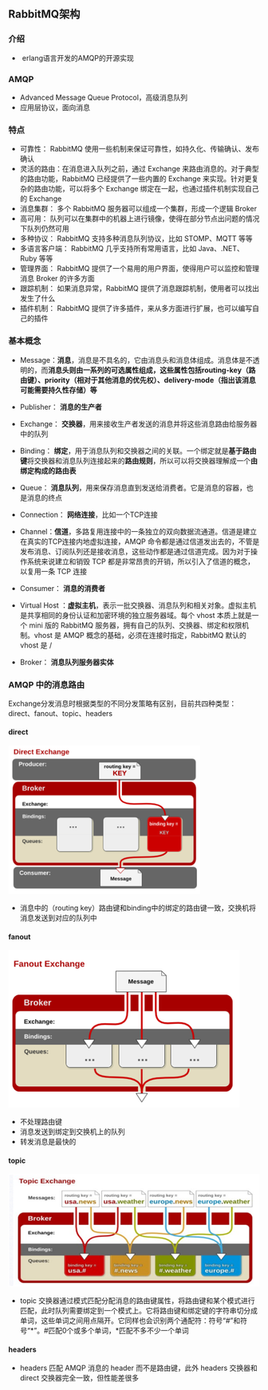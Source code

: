 ## RabbitMQ架构

### 介绍

- ​	erlang语言开发的AMQP的开源实现

### AMQP

-  Advanced Message Queue Protocol，高级消息队列
- 应用层协议，面向消息

### 特点

- 可靠性： RabbitMQ 使用一些机制来保证可靠性，如持久化、传输确认、发布确认 
- 灵活的路由：在消息进入队列之前，通过 Exchange 来路由消息的。对于典型的路由功能，RabbitMQ 已经提供了一些内置的 Exchange 来实现。针对更复杂的路由功能，可以将多个 Exchange 绑定在一起，也通过插件机制实现自己的 Exchange 
- 消息集群： 多个 RabbitMQ 服务器可以组成一个集群，形成一个逻辑 Broker  
- 高可用： 队列可以在集群中的机器上进行镜像，使得在部分节点出问题的情况下队列仍然可用 
- 多种协议： RabbitMQ 支持多种消息队列协议，比如 STOMP、MQTT 等等 
- 多语言客户端： RabbitMQ 几乎支持所有常用语言，比如 Java、.NET、Ruby 等等 
- 管理界面： RabbitMQ 提供了一个易用的用户界面，使得用户可以监控和管理消息 Broker 的许多方面 
- 跟踪机制： 如果消息异常，RabbitMQ 提供了消息跟踪机制，使用者可以找出发生了什么 
- 插件机制： RabbitMQ 提供了许多插件，来从多方面进行扩展，也可以编写自己的插件 

### 基本概念

- Message：**消息**，消息是不具名的，它由消息头和消息体组成。消息体是不透明的，而**消息头则由一系列的可选属性组成，这些属性包括routing-key（路由键）、priority（相对于其他消息的优先权）、delivery-mode（指出该消息可能需要持久性存储）等**

- Publisher： **消息的生产者** 
- Exchange： **交换器**，用来接收生产者发送的消息并将这些消息路由给服务器中的队列
- Binding： **绑定**，用于消息队列和交换器之间的关联。一个绑定就是**基于路由键**将交换器和消息队列连接起来的**路由规则**，所以可以将交换器理解成一个**由绑定构成的路由表**
- Queue： **消息队列**，用来保存消息直到发送给消费者。它是消息的容器，也是消息的终点
- Connection： **网络连接**，比如一个TCP连接
- Channel：**信道**，多路复用连接中的一条独立的双向数据流通道。信道是建立在真实的TCP连接内地虚拟连接，AMQP 命令都是通过信道发出去的，不管是发布消息、订阅队列还是接收消息，这些动作都是通过信道完成。因为对于操作系统来说建立和销毁 TCP 都是非常昂贵的开销，所以引入了信道的概念，以复用一条 TCP 连接
- Consumer： **消息的消费者** 
- Virtual Host ：**虚拟主机**，表示一批交换器、消息队列和相关对象。虚拟主机是共享相同的身份认证和加密环境的独立服务器域。每个 vhost 本质上就是一个 mini 版的 RabbitMQ 服务器，拥有自己的队列、交换器、绑定和权限机制。vhost 是 AMQP 概念的基础，必须在连接时指定，RabbitMQ 默认的 vhost 是 /
- Broker： **消息队列服务器实体** 

### AMQP 中的消息路由

 Exchange分发消息时根据类型的不同分发策略有区别，目前共四种类型：direct、fanout、topic、headers 

#### direct

![](images\direct.png)

- 消息中的（routing key）路由键和binding中的绑定的路由键一致，交换机将消息发送到对应的队列中

#### fanout

![](images\fanout.png)

- 不处理路由键
- 消息发送到绑定到交换机上的队列
- 转发消息是最快的

#### topic

![](images\topic.png)

- topic 交换器通过模式匹配分配消息的路由键属性，将路由键和某个模式进行匹配，此时队列需要绑定到一个模式上。它将路由键和绑定键的字符串切分成单词，这些单词之间用点隔开。它同样也会识别两个通配符：符号“#”和符号“*”。#匹配0个或多个单词，*匹配不多不少一个单词

#### headers 

-  headers 匹配 AMQP 消息的 header 而不是路由键，此外 headers 交换器和 direct 交换器完全一致，但性能差很多 